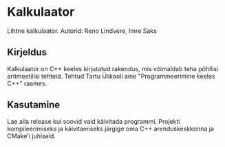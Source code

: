 # Kalkulaator

Lihtne kalkulaator. Autorid: Reno Lindvere, Imre Saks

## Kirjeldus

Kalkulaator on C++ keeles kirjutatud rakendus, mis võimaldab teha põhilisi aritmeetilisi tehteid. Tehtud Tartu Ülikooli aine "Programmeerimine keeles C++" raames.

## Kasutamine

Lae alla release kui soovid vaid käivitada programmi.
Projekti kompileerimiseks ja käivitamiseks järgige oma C++ arenduskeskkonna ja CMake'i juhiseid.
